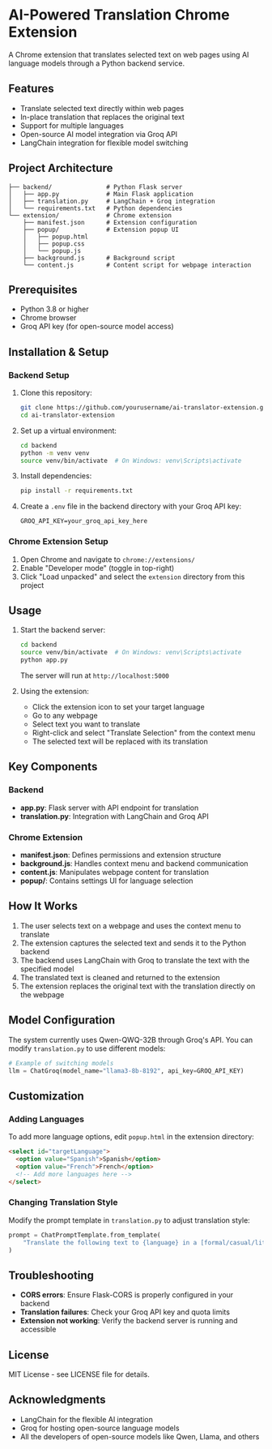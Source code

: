 # AI-Powered Translation Chrome Extension

A Chrome extension that translates selected text on web pages using AI language models through a Python backend service.

## Features

- Translate selected text directly within web pages
- In-place translation that replaces the original text
- Support for multiple languages
- Open-source AI model integration via Groq API
- LangChain integration for flexible model switching

## Project Architecture

```
├── backend/               # Python Flask server
│   ├── app.py             # Main Flask application
│   ├── translation.py     # LangChain + Groq integration
│   └── requirements.txt   # Python dependencies
└── extension/             # Chrome extension
    ├── manifest.json      # Extension configuration
    ├── popup/             # Extension popup UI
    │   ├── popup.html
    │   ├── popup.css
    │   └── popup.js
    ├── background.js      # Background script
    └── content.js         # Content script for webpage interaction
```

## Prerequisites

- Python 3.8 or higher
- Chrome browser
- Groq API key (for open-source model access)

## Installation & Setup

### Backend Setup

1. Clone this repository:
   ```bash
   git clone https://github.com/yourusername/ai-translator-extension.git
   cd ai-translator-extension
   ```

2. Set up a virtual environment:
   ```bash
   cd backend
   python -m venv venv
   source venv/bin/activate  # On Windows: venv\Scripts\activate
   ```

3. Install dependencies:
   ```bash
   pip install -r requirements.txt
   ```

4. Create a `.env` file in the backend directory with your Groq API key:
   ```
   GROQ_API_KEY=your_groq_api_key_here
   ```

### Chrome Extension Setup

1. Open Chrome and navigate to `chrome://extensions/`
2. Enable "Developer mode" (toggle in top-right)
3. Click "Load unpacked" and select the `extension` directory from this project

## Usage

1. Start the backend server:
   ```bash
   cd backend
   source venv/bin/activate  # On Windows: venv\Scripts\activate
   python app.py
   ```
   The server will run at `http://localhost:5000`

2. Using the extension:
   - Click the extension icon to set your target language
   - Go to any webpage
   - Select text you want to translate
   - Right-click and select "Translate Selection" from the context menu
   - The selected text will be replaced with its translation

## Key Components

### Backend

- **app.py**: Flask server with API endpoint for translation
- **translation.py**: Integration with LangChain and Groq API

### Chrome Extension

- **manifest.json**: Defines permissions and extension structure
- **background.js**: Handles context menu and backend communication
- **content.js**: Manipulates webpage content for translation
- **popup/**: Contains settings UI for language selection

## How It Works

1. The user selects text on a webpage and uses the context menu to translate
2. The extension captures the selected text and sends it to the Python backend
3. The backend uses LangChain with Groq to translate the text with the specified model
4. The translated text is cleaned and returned to the extension
5. The extension replaces the original text with the translation directly on the webpage

## Model Configuration

The system currently uses Qwen-QWQ-32B through Groq's API. You can modify `translation.py` to use different models:

```python
# Example of switching models
llm = ChatGroq(model_name="llama3-8b-8192", api_key=GROQ_API_KEY)
```

## Customization

### Adding Languages

To add more language options, edit `popup.html` in the extension directory:

```html
<select id="targetLanguage">
  <option value="Spanish">Spanish</option>
  <option value="French">French</option>
  <!-- Add more languages here -->
</select>
```

### Changing Translation Style

Modify the prompt template in `translation.py` to adjust translation style:

```python
prompt = ChatPromptTemplate.from_template(
    "Translate the following text to {language} in a [formal/casual/literary] style. Return ONLY the translation, nothing else:\n\n{text}"
)
```

## Troubleshooting

- **CORS errors**: Ensure Flask-CORS is properly configured in your backend
- **Translation failures**: Check your Groq API key and quota limits
- **Extension not working**: Verify the backend server is running and accessible


## License

MIT License - see LICENSE file for details.

## Acknowledgments

- LangChain for the flexible AI integration
- Groq for hosting open-source language models
- All the developers of open-source models like Qwen, Llama, and others
